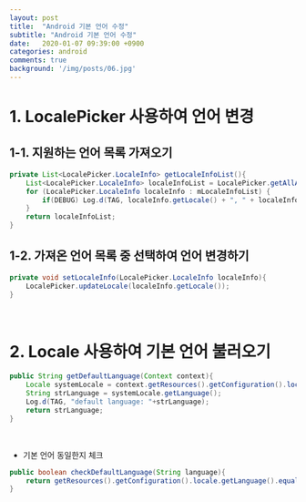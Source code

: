 ```yaml
---
layout: post
title:  "Android 기본 언어 수정"
subtitle: "Android 기본 언어 수정"
date:   2020-01-07 09:39:00 +0900
categories: android
comments: true
background: '/img/posts/06.jpg'
---
```


# 1. **LocalePicker** 사용하여 언어 변경
## 1-1. 지원하는 언어 목록 가져오기

```java
private List<LocalePicker.LocaleInfo> getLocaleInfoList(){
    List<LocalePicker.LocaleInfo> localeInfoList = LocalePicker.getAllAssetLocales(this, false);
    for (LocalePicker.LocaleInfo localeInfo : mLocaleInfoList) {
        if(DEBUG) Log.d(TAG, localeInfo.getLocale() + ", " + localeInfo.getLabel());
    }
    return localeInfoList;
}
```

## 1-2. 가져온 언어 목록 중 선택하여 언어 변경하기

```java
private void setLocaleInfo(LocalePicker.LocaleInfo localeInfo){
    LocalePicker.updateLocale(localeInfo.getLocale());
}
```

<br>

# 2. **Locale** 사용하여 기본 언어 불러오기

```java
public String getDefaultLanguage(Context context){
    Locale systemLocale = context.getResources().getConfiguration().locale;
    String strLanguage = systemLocale.getLanguage();
    Log.d(TAG, "default language: "+strLanguage);
    return strLanguage;
}
```

<br>

- 기본 언어 동일한지 체크

```java
public boolean checkDefaultLanguage(String language){
    return getResources().getConfiguration().locale.getLanguage().equals(new Locale(language).getLanguage());
}
```